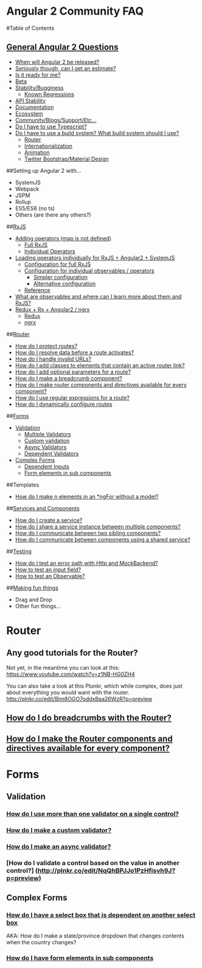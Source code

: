 # Angular 2 Community FAQ

#Table of Contents

## [General Angular 2 Questions](angular2readiness.md)
- [When will Angular 2 be released?](angular2readiness.md#when-will-angular-2-be-released)
- [Seriously though, can I get an estimate?](angular2readiness.md#seriously-though-can-i-get-an-estimate)
- [Is it ready for me?](angular2readiness.md#is-it-ready-for-me)
- [Beta](angular2readiness.md#beta)
- [Stability/Bugginess](angular2readiness.md#stabilitybugginess)
    - [Known Regressions](angular2readiness.md#known-regressions)
- [API Stability](angular2readiness.md#api-stability)
- [Documentation](angular2readiness.md#documentation)
- [Ecosystem](angular2readiness.md#ecosystem)
- [Community/Blogs/Support/Etc...](angular2readiness.md#communityblogssupportetc)
- [Do I have to use Typescript?](angular2readiness.md#do-i-have-to-use-typescript)
- [Do I have to use a build system? What build system should I use?](angular2readiness.md#do-i-have-to-use-a-build-system-what-build-system-should-i-use)
    - [Router](angular2readiness.md#router)
    - [Internationalization](angular2readiness.md#internationalization)
    - [Animation](angular2readiness.md#animation)
    - [Twitter Bootstrap/Material Design](angular2readiness.md#twitter-bootstrapmaterial-design)

##Setting up Angular 2 with...
   - SystemJS
   - Webpack
   - JSPM
   - Rollup
   - ES5/ES6 (no ts)
   - Others (are there any others?)

##[RxJS](rxjs.md)
- [Adding operators (map is not defined)](rxjs.md#adding-operatorsobservables-map-is-not-defined)
    - [Full RxJS](rxjs.md#full-rxjs)
    - [Individual Operators](rxjs.md#individual-operators)
- [Loading operators individually for RxJS + Angular2 + SystemJS](rxjs.md#loading-operators-individually-for-rxjs--angular2--systemjs)
    - [Configuration for full RxJS](rxjs.md#configuration-for-full-rxjs)
    - [Configuration for individual observables / operators](rxjs.md#configuration-for-individual-observables--operators)
        - [Simpler configuration](rxjs.md#simpler-configuration)
        - [Alternative configuration](rxjs.md#alternative-configuration)
    - [Reference](rxjs.md#reference)
- [What are observables and where can I learn more about them and RxJS?](rxjs.md#what-are-observables-and-where-can-i-learn-more-about-them-and-rxjs)
- [Redux + Rx + Angular2 / ngrx](rxjs.md#redux--rx--angular2--ngrx)
    - [Redux](rxjs.md#redux)
    - [ngrx](rxjs.md#ngrx)

##[Router](router.md)
- [How do I protect routes?](router.md#protecting-routes)
- [How do I resolve data before a route activates?](router.md#resolving-route-data)
- [How do I handle invalid URLs?](router.md#handling-invalid-urls)
- [How do I add classes to elements that contain an active router link?](router.md#adding-classes-to-elements-containing-active-router-links)
- [How do I add optional parameters for a route?](router.md#optional-parameters)
- [How do I make a breadcrumb component?](router.md#breadcrumb-component)
- [How do I make router components and directives available for every component?](router.md#global-router-directives)
- [How do I use regular expressions for a route?](router.md#router-regex-serializer)
- [How do I dynamically configure routes](router.md#router-dynamic-config)

##[Forms](#forms-1)  
- [Validation](#validation)
    - [Multiple Validators](#how-do-i-use-more-than-one-validator-on-a-single-control)
    - [Custom validation](#how-do-i-make-a-custom-validator)
    - [Async Validators](#how-do-i-make-an-async-validator)
    - [Dependent Validators](#how-do-i-validate-a-control-based-on-the-value-in-another-control)
- [Complex Forms](#complex-forms)
    - [Dependent Inputs](#how-do-i-have-a-select-box-that-is-dependent-on-another-select-box)
    - [Form elements in sub components](#how-do-i-have-form-elements-in-sub-components)

##Templates
- [How do I make n elements in an *ngFor without a model?](https://plnkr.co/edit/FTPFoylc8s8pEiVRMoB9?p=preview)

##[Services and Components](services.md)
- [How do I create a service?](services.md#how-do-i-create-a-service)
- [How do I share a service instance between multiple components?](services.md#how-do-i-share-a-service-instance-between-multiple-components)
- [How do I communicate between two sibling components?](services.md#how-do-i-communicate-between-two-sibling-components)
- [How do I communicate between components using a shared service?](services.md#how-do-i-communicate-between-components-using-a-shared-service)

##[Testing](testing.md)
- [How do I test an error path with Http and MockBackend?](testing.md#how-do-i-test-an-error-path-with-http-and-mockbackend)
- [How to test an input field?](testing.md#how-to-test-an-input-field)
- [How to test an Observable?](testing.md#how-to-test-an-observable)

##[Making fun things](cool_stuff.md)
- Drag and Drop
- Other fun things...


# Router

## Any good tutorials for the Router?
Not yet, in the meantime you can look at this: https://www.youtube.com/watch?v=z1NB-HG0ZH4

You can also take a look at this Plunkr, which while complex, does just about everything you would want with the router. http://plnkr.co/edit/Bim8OGO7oddxBaa26WzR?p=preview

## [How do I do breadcrumbs with the Router?](http://plnkr.co/edit/4cw2fPv3vX36v5Lu9Dnq?p=preview)

## [How do I make the Router components and directives available for every component?](http://plnkr.co/edit/FmMBasgv1rC1Qs6sJTMA?p=preview)

# Forms

## Validation

### [How do I use more than one validator on a single control?](https://plnkr.co/edit/5yO4HviXD7xIgMQQ8WKs?p=preview)

### [How do I make a custom validator?](https://plnkr.co/edit/5yO4HviXD7xIgMQQ8WKs?p=preview)

### [How do I make an async validator?](http://plnkr.co/edit/vlzDapiOgVWLNqltEbGb?p=preview)

### [How do I validate a control based on the value in another control?] (http://plnkr.co/edit/NqQhBPJJo1PzHfisvh9J?p=preview)

## Complex Forms

### [How do I have a select box that is dependent on another select box](http://plnkr.co/edit/VTCKxH82XVy6XswaiKbg?p=preview)

AKA: How do I make a state/province dropdown that changes contents when the country changes?

### [How do I have form elements in sub components](https://plnkr.co/edit/awfs0HGLkJOd6qdY8rhF?p=preview)
